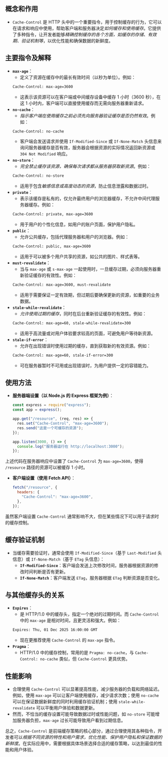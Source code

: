 ## 概念和作用

   - `Cache-Control` 是 HTTP 头中的一个重要指令，用于控制缓存的行为，它可以在请求和响应中使用，帮助客户端和服务器决定*如何缓存和使用缓存*。它提供了多种指令，让开发者能够*精确控制缓存的各个方面，如缓存的存储、有效期、验证机制等*，以优化性能和确保数据的新鲜度。

## 主要指令及解释

   - **`max-age`**：
     - 定义了资源在缓存中的最长有效时间（以秒为单位）。例如：
     ```txt
     Cache-Control: max-age=3600
     ```
     - 这表示该资源可以在客户端或中间缓存设备中缓存 1 小时（3600 秒），在这 1 小时内，客户端可以直接使用缓存而无需向服务器重新请求。
   - **`no-cache`**：
     - *指示客户端在使用缓存之前必须先向服务器验证缓存是否仍然有效*。例如：
     ```txt
     Cache-Control: no-cache
     ```
     - 客户端会发送请求并使用 `If-Modified-Since` 或 `If-None-Match` 头信息来询问服务器缓存是否有效，服务器会根据资源的实际情况返回新资源或 `304 Not Modified` 响应。
   - **`no-store`**：
     - *完全禁止缓存该资源，确保每次请求都从服务器获取新资源*。例如：
     ```txt
     Cache-Control: no-store
     ```
     - 适用于包含*敏感信息或高度动态的资源*，防止信息泄露和数据过时。
   - **`private`**：
     - 表示该缓存是私有的，仅允许最终用户的浏览器缓存，不允许中间代理服务器缓存。例如：
     ```txt
     Cache-Control: private, max-age=3600
     ```
     - 用于用户的个性化信息，如用户的账户页面，保护用户隐私。
   - **`public`**：
     - 允许公共缓存，包括代理服务器和用户的浏览器。例如：
     ```txt
     Cache-Control: public, max-age=3600
     ```
     - 适用于可以被多个用户共享的资源，如公共的图片、样式表等。
   - **`must-revalidate`**：
     - 当与 `max-age` 或 `s-max-age` 一起使用时，一旦缓存过期，必须向服务器重新验证缓存的有效性。例如：
     ```txt
     Cache-Control: max-age=3600, must-revalidate
     ```
     - 适用于需要保证一定有效期，但过期后要确保更新的资源，如重要的业务数据。
   - **`stale-while-revalidate`**：
     - *允许使用过期的缓存*，同时在后台重新验证缓存的有效性。例如：
     ```txt
     Cache-Control: max-age=60, stale-while-revalidate=300
     ```
     - 适用于高流量或对用户体验要求较高的页面，可避免用户等待新资源。
   - **`stale-if-error`**：
     - 允许在出现错误时使用过期的缓存，直到获取新的有效资源。例如：
     ```txt
     Cache-Control: max-age=60, stale-if-error=300
     ```
     - 可在服务器暂时不可用或出现错误时，为用户提供一定的容错能力。

## 使用方法

   - **服务器端设置（以 Node.js 的 Express 框架为例）**：

     ```javascript
     const express = require("express");
     const app = express();

     app.get("/resource", (req, res) => {
       res.set("Cache-Control", "max-age=3600");
       res.send("这是一个可缓存的资源");
     });

     app.listen(3000, () => {
       console.log("服务器运行在 http://localhost:3000");
     });
     ```
上述代码在服务器响应中设置了 `Cache-Control` 为 `max-age=3600`，使得 `/resource` 路径的资源可以被缓存 1 小时。

   - **客户端设置（使用 Fetch API）**：

     ```javascript
     fetch("/resource", {
       headers: {
         "Cache-Control": "max-age=3600",
       },
     });
     ```
虽然客户端设置 `Cache-Control` 通常影响不大，但在某些情况下可以用于请求时的缓存控制。

## 缓存验证机制

   - 当缓存需要验证时，通常会使用 `If-Modified-Since`（基于 `Last-Modified` 头信息）或 `If-None-Match`（基于 `ETag` 头信息）：
     - **`If-Modified-Since`**：客户端会发送上次修改时间，服务器根据资源的修改时间判断是否有更新。
     - **`If-None-Match`**：客户端发送 `ETag`，服务器根据 `ETag` 判断资源是否变化。

## 与其他缓存头的关系

   - **`Expires`**：
     - 是 HTTP/1.0 中的缓存头，指定一个绝对的过期时间。而 `Cache-Control` 中的 `max-age` 是相对时间，且更灵活和强大。例如：
     ```txt
     Expires: Thu, 01 Dec 2025 16:00:00 GMT
     ```
     - 现在更推荐使用 `Cache-Control` 的 `max-age` 指令。
   - **`Pragma`**：
     - HTTP/1.0 中的缓存控制，常用的是 `Pragma: no-cache`，与 `Cache-Control: no-cache` 类似，但 `Cache-Control` 更具优势。

## 性能影响

   - 合理使用 `Cache-Control` 可以显著提高性能，减少服务器的负载和网络延迟。例如，使用 `max-age` 可以让客户端使用缓存，减少请求次数；使用 `no-cache` 可以在保证数据新鲜度的同时利用缓存验证机制；使用 `stale-while-revalidate` 可以平衡用户体验和数据更新。
   - 然而，不恰当的缓存设置可能导致数据过时或性能问题，如 `no-store` 可能增加服务器负担，`max-age` 过长可能导致用户看到过期信息。

总之，`Cache-Control` 是前端缓存策略的核心部分，通过合理使用其各种指令，开发者可以*根据不同资源的特性和用户需求，优化性能、保护用户隐私和保证数据的新鲜度*。在实际应用中，需要根据具体场景选择合适的缓存策略，以达到最佳的性能和用户体验。
